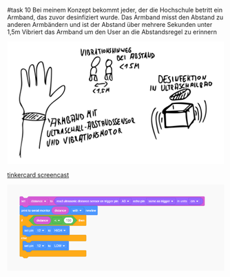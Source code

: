 #task 10 
Bei meinem Konzept bekommt jeder, der die Hochschule betritt ein Armband, das zuvor desinfiziert wurde. Das Armband misst den Abstand zu anderen Armbändern und ist der Abstand über mehrere Sekunden unter 1,5m Vibriert das Armband um den User an die Abstandsregel zu erinnern

![konzept](konzept.png)


[tinkercard screencast](https://youtu.be/_D7ru1RB8ds "tinkercard screencast")


![code](code.PNG)
